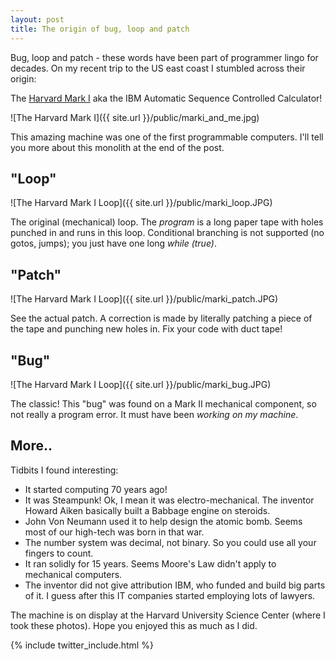 ```yaml
---
layout: post
title: The origin of bug, loop and patch
---
```


Bug, loop and patch - these words have been part of programmer lingo for decades. On my recent trip to the US east coast I stumbled across their origin: 

The [Harvard Mark I](http://en.wikipedia.org/wiki/Harvard_Mark_I) aka the IBM Automatic Sequence Controlled Calculator!

![The Harvard Mark I]({{ site.url }}/public/marki_and_me.jpg)

This amazing machine was one of the first programmable computers. I'll tell you more about this monolith at the end of the post.

## "Loop"

![The Harvard Mark I Loop]({{ site.url }}/public/marki_loop.JPG)

The original (mechanical) loop. The *program* is a long paper tape with holes punched in and runs in this loop. Conditional branching is not supported (no gotos, jumps); you just have one long *while (true)*.

## "Patch"

![The Harvard Mark I Loop]({{ site.url }}/public/marki_patch.JPG)

See the actual patch. A correction is made by literally patching a piece of the tape and punching new holes in. Fix your code with duct tape!

## "Bug"

![The Harvard Mark I Loop]({{ site.url }}/public/marki_bug.JPG)

The classic! This "bug" was found on a Mark II mechanical component, so not really a program error. It must have been *working on my machine*.

## More..
Tidbits I found interesting:

* It started computing 70 years ago!
* It was Steampunk! Ok, I mean it was electro-mechanical. The inventor Howard Aiken basically built a Babbage engine on steroids.
* John Von Neumann used it to help design the atomic bomb. Seems most of our high-tech was born in that war.
* The number system was decimal, not binary. So you could use all your fingers to count.
* It ran solidly for 15 years. Seems Moore's Law didn't apply to mechanical computers.
* The inventor did not give attribution IBM, who funded and build big parts of it. I guess after this IT companies started employing lots of lawyers.

The machine is on display at the Harvard University Science Center (where I took these photos). Hope you enjoyed this as much as I did.

{% include twitter_include.html %}
